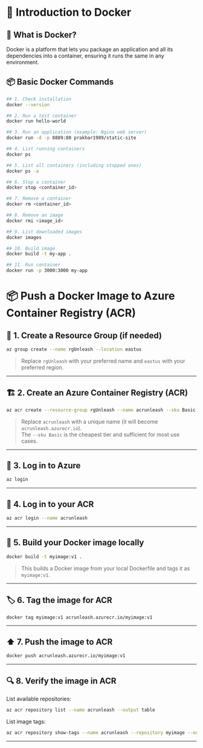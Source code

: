 # 🐳 Introduction to Docker

## 🧠 What is Docker?

Docker is a platform that lets you package an application and all its dependencies into a container, ensuring it runs the same in any environment.

## 📦 Basic Docker Commands

```bash
## 1. Check installation
docker --version

## 2. Run a test container
docker run hello-world

## 3. Run an application (example: Nginx web server)
docker run -d -p 8889:80 prakhar1989/static-site

## 4. List running containers
docker ps

## 5. List all containers (including stopped ones)
docker ps -a

## 6. Stop a container
docker stop <container_id>

## 7. Remove a container
docker rm <container_id>

## 8. Remove an image
docker rmi <image_id>

## 9. List downloaded images
docker images

## 10. Build image
docker build -t my-app .

## 11. Run container
docker run -p 3000:3000 my-app

```

# 📦 Push a Docker Image to Azure Container Registry (ACR)

## 🌱 1. Create a Resource Group (if needed)

```bash
az group create --name rgUnleash --location eastus
```

> Replace `rgUnleash` with your preferred name and `eastus` with your preferred region.

---

## 🏗️ 2. Create an Azure Container Registry (ACR)

```bash
az acr create --resource-group rgUnleash --name acrunleash --sku Basic --admin-enabled true
```

> Replace `acrunleash` with a unique name (it will become `acrunleash.azurecr.io`).  
> The `--sku Basic` is the cheapest tier and sufficient for most use cases.

---

## 🔐 3. Log in to Azure

```bash
az login
```

---

## 🔑 4. Log in to your ACR

```bash
az acr login --name acrunleash
```

---

## 🧱 5. Build your Docker image locally

```bash
docker build -t myimage:v1 .
```

> This builds a Docker image from your local Dockerfile and tags it as `myimage:v1`.

---

## 🏷️ 6. Tag the image for ACR

```bash
docker tag myimage:v1 acrunleash.azurecr.io/myimage:v1
```

---

## ⬆️ 7. Push the image to ACR

```bash
docker push acrunleash.azurecr.io/myimage:v1
```

---

## 🔍 8. Verify the image in ACR

List available repositories:

```bash
az acr repository list --name acrunleash --output table
```

List image tags:

```bash
az acr repository show-tags --name acrunleash --repository myimage --output table
```

---
